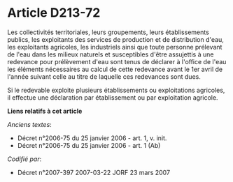 # Article D213-72

Les collectivités territoriales, leurs groupements, leurs établissements publics, les exploitants des services de production
et de distribution d'eau, les exploitants agricoles, les industriels ainsi que toute personne prélevant de l'eau dans les
milieux naturels et susceptibles d'être assujettis à une redevance pour prélèvement d'eau sont tenus de déclarer à l'office
de l'eau les éléments nécessaires au calcul de cette redevance avant le 1er avril de l'année suivant celle au titre de
laquelle ces redevances sont dues.

Si le redevable exploite plusieurs établissements ou exploitations agricoles, il effectue une déclaration par établissement
ou par exploitation agricole.

**Liens relatifs à cet article**

_Anciens textes_:

  - Décret n°2006-75 du 25 janvier 2006 - art. 1, v. init.
  - Décret n°2006-75 du 25 janvier 2006 - art. 1 (Ab)

_Codifié par_:

  - Décret n°2007-397 2007-03-22 JORF 23 mars 2007
